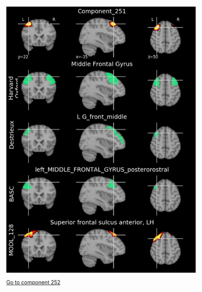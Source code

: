 


![251](preliminary/251.jpg "Component 251")

[Go to component 252](https://parietal-inria.github.io/MODL_atlas/512/252 "Component 252")
